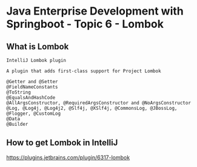 # Java Enterprise Development with Springboot - Topic 6 - Lombok

## What is Lombok

```
IntelliJ Lombok plugin

A plugin that adds first-class support for Project Lombok

@Getter and @Setter
@FieldNameConstants
@ToString
@EqualsAndHashCode
@AllArgsConstructor, @RequiredArgsConstructor and @NoArgsConstructor
@Log, @Log4j, @Log4j2, @Slf4j, @XSlf4j, @CommonsLog, @JBossLog, @Flogger, @CustomLog
@Data
@Builder
```

## How to get Lombok in IntelliJ


https://plugins.jetbrains.com/plugin/6317-lombok
